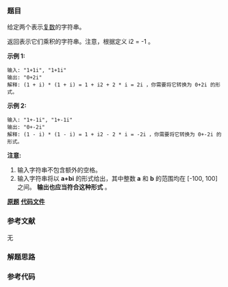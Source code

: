 ### 题目
给定两个表示[复数](https://baike.baidu.com/item/%E5%A4%8D%E6%95%B0/254365?fr=aladdin)的字符串。

返回表示它们乘积的字符串。注意，根据定义 i2 = -1 。

**示例 1:**

    
    
    输入: "1+1i", "1+1i"
    输出: "0+2i"
    解释: (1 + i) * (1 + i) = 1 + i2 + 2 * i = 2i ，你需要将它转换为 0+2i 的形式。
    

**示例 2:**

    
    
    输入: "1+-1i", "1+-1i"
    输出: "0+-2i"
    解释: (1 - i) * (1 - i) = 1 + i2 - 2 * i = -2i ，你需要将它转换为 0+-2i 的形式。 
    

**注意:**

  1. 输入字符串不包含额外的空格。
  2. 输入字符串将以  **a+bi** 的形式给出，其中整数 **a** 和 **b** 的范围均在 [-100, 100] 之间。 **输出也应当符合这种形式** 。

 **[原题](https://leetcode-cn.com/problems/complex-number-multiplication/)**    **[代码文件]()**


### 参考文献
无

### 解题思路




### 参考代码

```go


```




